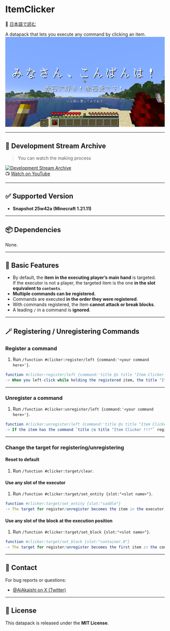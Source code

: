 # ItemClicker

📄 [日本語で読む](./README.md)

A datapack that lets you execute any command by clicking an item.  
![Sample Image](sample.png)

---

## 🎥 Development Stream Archive

> You can watch the making process

[![Development Stream Archive](https://img.youtube.com/vi/RycaJhRIKu0/0.jpg)](https://www.youtube.com/watch?v=RycaJhRIKu0)  
📺 [Watch on YouTube](https://www.youtube.com/watch?v=RycaJhRIKu0)  

---

## ✅ Supported Version

- **Snapshot 25w42a (Minecraft 1.21.11)**

---

## 📦 Dependencies

None.

---

## 🧭 Basic Features

- By default, the **item in the executing player’s main hand** is targeted.  
If the executor is not a player, the targeted item is the one **in the slot equivalent to `contents`**.
- **Multiple commands can be registered.**
- Commands are executed **in the order they were registered**.
- With commands registered, the item **cannot attack or break blocks**.
- A leading `/` in a command is **ignored**.

---

## 🪄 Registering / Unregistering Commands

### Register a command

1. Run `/function #clicker:register/left {command:'<your command here>'}`.

```nim
function #clicker:register/left {command:'title @s title "Item Clicker !!!"'}
-> When you left-click while holding the registered item, the title "Item Clicker !!!" will be displayed.
```

---

### Unregister a command

1. Run `/function #clicker:unregister/left {command:'<your command here>'}`.

```nim
function #clicker:unregister/left {command:'title @s title "Item Clicker !!!"'}
-> If the item has the command `title @s title "Item Clicker !!!"` registered, it will be removed.
```

---

### Change the target for registering/unregistering

#### Reset to default

1. Run `/function #clicker:target/clear`.

#### Use any slot of the executor

1. Run `/function #clicker:target/set_entity {slot:"<slot name>"}`.

```nim
function #clicker:target/set_entity {slot:"saddle"}
-> The target for register/unregister becomes the item in the executor’s saddle slot.
```

#### Use any slot of the block at the execution position

1. Run `/function #clicker:target/set_block {slot:"<slot name>"}`.

```nim
function #clicker:target/set_block {slot:"container.0"}
-> The target for register/unregister becomes the first item in the container of the block at the execution position.
```

---

## 📮 Contact

For bug reports or questions:

- [@AiAkaishi on X (Twitter)](https://twitter.com/AiAkaishi)

---

## 📄 License

This datapack is released under the **MIT License**.
